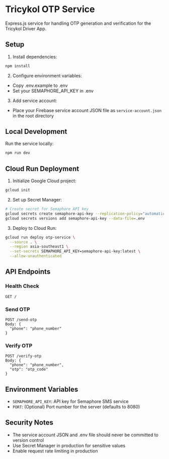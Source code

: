 # Tricykol OTP Service

Express.js service for handling OTP generation and verification for the Tricykol Driver App.

## Setup

1. Install dependencies:
```bash
npm install
```

2. Configure environment variables:
- Copy .env.example to .env
- Set your SEMAPHORE_API_KEY in .env

3. Add service account:
- Place your Firebase service account JSON file as `service-account.json` in the root directory

## Local Development

Run the service locally:
```bash
npm run dev
```

## Cloud Run Deployment

1. Initialize Google Cloud project:
```bash
gcloud init
```

2. Set up Secret Manager:
```bash
# Create secret for Semaphore API key
gcloud secrets create semaphore-api-key --replication-policy="automatic"
gcloud secrets versions add semaphore-api-key --data-file=.env
```

3. Deploy to Cloud Run:
```bash
gcloud run deploy otp-service \
  --source . \
  --region asia-southeast1 \
  --set-secrets SEMAPHORE_API_KEY=semaphore-api-key:latest \
  --allow-unauthenticated
```

## API Endpoints

### Health Check
```
GET /
```

### Send OTP
```
POST /send-otp
Body: {
  "phone": "phone_number"
}
```

### Verify OTP
```
POST /verify-otp
Body: {
  "phone": "phone_number",
  "otp": "otp_code"
}
```

## Environment Variables

- `SEMAPHORE_API_KEY`: API key for Semaphore SMS service
- `PORT`: (Optional) Port number for the server (defaults to 8080)

## Security Notes

- The service account JSON and .env file should never be committed to version control
- Use Secret Manager in production for sensitive values
- Enable request rate limiting in production

